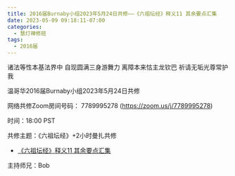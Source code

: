 ```yaml
---
title: 2016届Burnaby小组2023年5月24日共修——《六祖坛经》释义11 其余要点汇集
date: 2023-05-09 09:18:11-07:00
categories:
  - 慧灯禅修班
tags:
  - 2016届
---
```

诸法等性本基法界中 自现圆满三身游舞力 离障本来怙主龙钦巴 祈请无垢光尊常护我

温哥华2016届Burnaby小组2023年5月24日共修

网络共修Zoom房间号码： 7789995278 (<https://zoom.us/j/7789995278>)

时间：18:00 PST

共修主题：《六祖坛经》+2小时曼扎共修

* [《六祖坛经》释义11 其余要点汇集](https://fohuifayu.com/index.php/huideng-jiangtang/jingdian-jiedu/liuzu-tanjing/4197-l19034)


主持师兄：Bob
